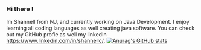 ### Hi there !

Im Shannell from NJ, and currently working on Java Development.  I enjoy learning all coding languages as well creating java software. You can check out my GitHub profie as well my linkedIn https://www.linkedin.com/in/shannellc/.
[![Anurag's GitHub stats](https://github-readme-stats.vercel.app/api?username=sclarke28)](https://github.com/anuraghazra/github-readme-stats)
